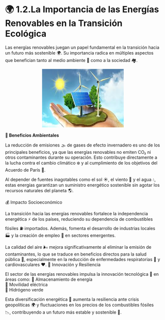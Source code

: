 # 🌍 1.2.La Importancia de las Energías Renovables en la Transición Ecológica

Las energías renovables juegan un papel fundamental en la transición hacia un futuro más sostenible 🌍. Su importancia radica en múltiples aspectos que benefician tanto al medio ambiente 🌱 como a la sociedad 🏘️.

<p align="center">
  <img src="/img/energia.jpeg" alt="![energia](img/energia.jpeg)" />
</p>  

**🌿 Beneficios Ambientales**

La reducción de emisiones 🌫️ de gases de efecto invernadero es uno de los principales beneficios, ya que las energías renovables no emiten CO₂ ni otros contaminantes durante su operación. Esto contribuye directamente a la lucha contra el cambio climático ❄️ y al cumplimiento de los objetivos del Acuerdo de París 📜.

Al depender de fuentes inagotables como el sol ☀️, el viento 💨 y el agua 💧, estas energías garantizan un suministro energético sostenible sin agotar los recursos naturales del planeta 🌎.

💰 Impacto Socioeconómico

La transición hacia las energías renovables fortalece la independencia energética ⚡ de los países, reduciendo su dependencia de combustibles fósiles ⛽ importados. Además, fomenta el desarrollo de industrias locales 🏭 y la creación de empleo 👷 en sectores emergentes.

La calidad del aire 🌬️ mejora significativamente al eliminar la emisión de contaminantes, lo que se traduce en beneficios directos para la salud pública 🏥, especialmente en la reducción de enfermedades respiratorias 🤧 y cardiovasculares ❤️.
🚀 Innovación y Resiliencia

El sector de las energías renovables impulsa la innovación tecnológica 🧪 en áreas como:
🔋 Almacenamiento de energía  
🚗 Movilidad eléctrica  
💨 Hidrógeno verde  

Esta diversificación energética 🔄 aumenta la resiliencia ante crisis geopolíticas 🌍 y fluctuaciones en los precios de los combustibles fósiles 📉, contribuyendo a un futuro más estable y sostenible 🌿.

